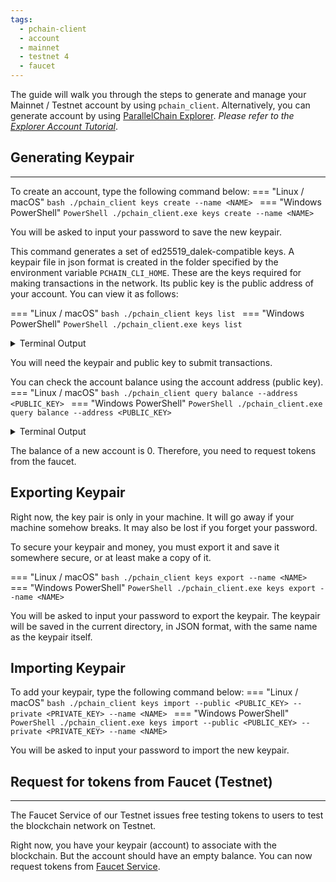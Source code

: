 ```yaml
---
tags:
  - pchain-client
  - account
  - mainnet
  - testnet 4
  - faucet
---
```


The guide will walk you through the steps to generate and manage your Mainnet / Testnet account by using `pchain_client`. Alternatively, you can generate account by using [ParallelChain Explorer](https://explorer.parallelchain.io). *Please refer to the [Explorer Account Tutorial](https://parallelchain.io/company/newsroom/explorer-account-tutorial)*.

## Generating Keypair
---

To create an account, type the following command below:
=== "Linux / macOS"
    ```bash
    ./pchain_client keys create --name <NAME>
    ```
=== "Windows PowerShell"
    ```PowerShell
    ./pchain_client.exe keys create --name <NAME>
    ```

You will be asked to input your password to save the new keypair.

This command generates a set of ed25519_dalek-compatible keys. A keypair file in json format is created in the folder specified by the environment variable `PCHAIN_CLI_HOME`. These are the keys required for making transactions in the network. Its public key is the public address of your account. You can view it as follows:

=== "Linux / macOS"
    ```bash
    ./pchain_client keys list
    ```
=== "Windows PowerShell"
    ```PowerShell
    ./pchain_client.exe keys list
    ```

<details><summary>Terminal Output</summary>
```bash
Keypair Name (First 50 char)                        Public key 
-------------------------                           ------------------------- 
doc                                                 mF0a_r31a_cNNnKbngoUGUuy71V_l872yGxy7iwIBwA
```
</details>

You will need the keypair and public key to submit transactions.

You can check the account balance using the account address (public key).
=== "Linux / macOS"
    ```bash
    ./pchain_client query balance --address <PUBLIC_KEY>
    ```
=== "Windows PowerShell"
    ```PowerShell
    ./pchain_client.exe query balance --address <PUBLIC_KEY>
    ```
<details><summary>Terminal Output</summary>
```bash
0
```
</details>

The balance of a new account is 0. Therefore, you need to request tokens from the faucet.

## Exporting Keypair

Right now, the key pair is only in your machine. It will go away if your machine somehow breaks. It may also be lost if you forget your password. 

To secure your keypair and money, you must export it and save it somewhere secure, or at least make a copy of it.

=== "Linux / macOS"
    ```bash
    ./pchain_client keys export --name <NAME>
    ```
=== "Windows PowerShell"
    ```PowerShell
    ./pchain_client.exe keys export --name <NAME>
    ```

You will be asked to input your password to export the keypair. The keypair will be saved in the current directory, in JSON format, with the same name as the keypair itself.

## Importing Keypair

To add your keypair, type the following command below:
=== "Linux / macOS"
    ```bash
    ./pchain_client keys import --public <PUBLIC_KEY> --private <PRIVATE_KEY> --name <NAME>
    ```
=== "Windows PowerShell"
    ```PowerShell
    ./pchain_client.exe keys import --public <PUBLIC_KEY> --private <PRIVATE_KEY> --name <NAME>
    ```

You will be asked to input your password to import the new keypair.

## Request for tokens from Faucet (Testnet)
---

The Faucet Service of our Testnet issues free testing tokens to users to test the blockchain network on Testnet. 

Right now, you have your keypair (account) to associate with the blockchain. But the account should have an empty balance. You can now request tokens from [Faucet Service](https://faucet.parallelchain.io).